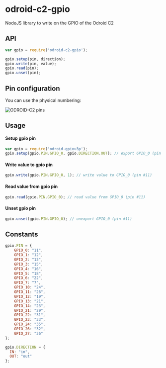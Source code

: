 # odroid-c2-gpio
NodeJS library to write on the GPIO of the Odroid C2

## API
```javascript
var gpio = require('odroid-c2-gpio');

gpio.setup(pin, direction);
gpio.write(pin, value);
gpio.read(pin);
gpio.unset(pin);
```

## Pin configuration

You can use the physical numbering:

![ODROID-C2 pins](https://wiki.odroid.com/_media/odroid-c2/hardware/c2_j2.png)

## Usage

#### Setup gpio pin
```javascript
var gpio = require('odroid-gpiou3p');
gpio.setup(gpio.PIN.GPIO_0, gpio.DIRECTION.OUT); // export GPIO_0 (pin #11)
```

#### Write value to gpio pin
```javascript
gpio.write(gpio.PIN.GPIO_0, 1); // write value to GPIO_0 (pin #11)
```

#### Read value from gpio pin
```javascript
gpio.read(gpio.PIN.GPIO_0); // read value from GPIO_0 (pin #11)
```

#### Unset gpio pin
```javascript
gpio.unset(gpio.PIN.GPIO_0); // unexport GPIO_0 (pin #11)
```


## Constants
```javascript
gpio.PIN = {
    GPIO_0: "11",
    GPIO_1: "12",
    GPIO_2: "13",
    GPIO_3: "15",
    GPIO_4: "16",
    GPIO_5: "18",
    GPIO_6: "22",
    GPIO_7: "7",
    GPIO_10: "24",
    GPIO_11: "26",
    GPIO_12: "19",
    GPIO_13: "21",
    GPIO_14: "23",
    GPIO_21: "29",
    GPIO_22: "31",
    GPIO_23: "33",
    GPIO_24: "35",
    GPIO_26: "32",
    GPIO_27: "36"
};

gpio.DIRECTION = {
  IN: "in",
  OUT: "out"
};
